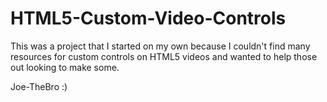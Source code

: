 # HTML5-Custom-Video-Controls
This was a project that I started on my own because I couldn't find many resources for custom controls on HTML5 videos and wanted to help those out looking to make some.

Joe-TheBro :)

